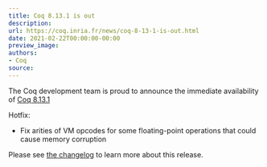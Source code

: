 ```yaml
---
title: Coq 8.13.1 is out
description:
url: https://coq.inria.fr/news/coq-8-13-1-is-out.html
date: 2021-02-22T00:00:00-00:00
preview_image:
authors:
- Coq
source:
---
```




<p>
The Coq development team is proud to announce the immediate availability of
<a href="https://github.com/coq/coq/releases/tag/V8.13.1">Coq 8.13.1</a>
</p>

<p>
Hotfix:
</p><ul>
<li>Fix arities of VM opcodes for some floating-point operations
  that could cause memory corruption </li>
</ul>



<p>Please see <a href="https://coq.github.io/doc/v8.13/refman/changes.html#version-8-13" rel="nofollow">the changelog</a> to learn more about this release.</p>


 
